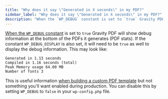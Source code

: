 ```yaml
---
title: "Why does it say \"Generated in X seconds\" in my PDF?"
sidebar_label: "Why does it say \"Generated in X seconds\" in my PDF?"
description: "When the `WP_DEBUG` constant is set to `true` Gravity PDF will show debug information at the bottom of the PDFs it generates."
---
```


[When the `WP_DEBUG` constant](https://codex.wordpress.org/WP_DEBUG) is set to `true` Gravity PDF will show debug information at the bottom of the PDFs it generates (PDF stats). If the constant `WP_DEBUG_DISPLAY` is also set, it will need to be `true` as well to display the debug information. This may look like:

```
Generated in 1.13 seconds
Compiled in 1.16 seconds (total)
Peak Memory usage 64.00 MB
Number of fonts 3
```

This is useful information [when building a custom PDF template](developer-start-customising.md) but not something you'll want enabled during production. You can disable this by setting `WP_DEBUG` to `false` in your `wp-config.php` file. 